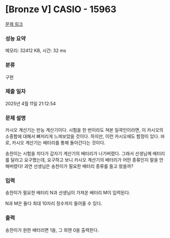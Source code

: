# [Bronze V] CASIO - 15963 

[문제 링크](https://www.acmicpc.net/problem/15963) 

### 성능 요약

메모리: 32412 KB, 시간: 32 ms

### 분류

구현

### 제출 일자

2025년 4월 11일 21:12:54

### 문제 설명

<p>카시오 계산기는 만능 계산기이다. 시험을 한 번이라도 쳐본 일곽인이라면, 이 카시오의 소중함에 대해서 뼈저리게 느껴보았을 것이다. 하지만, 이런 카시오에도 함정이 있다. 바로, 카시오 계산기는 배터리를 통해 돌아간다는 것이다.</p>

<p>송찬이는 시험을 치다가 갑자기 계산기의 배터리가 나가버렸다. 그래서 선생님께 배터리를 달라고 요구했는데, 요구하고 보니 카시오 계산기의 배터리가 어떤 종류인지 말을 안 해버렸다! 과연 선생님은 송찬이가 필요한 배터리 종류를 들고 왔을까?</p>

### 입력 

 <p>송찬이가 필요한 배터리 N과 선생님이 가져온 배터리 M이 입력된다.</p>

<p>N과 M은 둘다 최대 10자리 정수까지 들어올 수 있다.</p>

### 출력 

 <p>송찬이가 원한 배터리면 1을, 그 외엔 0을 출력한다.</p>

